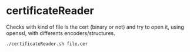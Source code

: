 # certificateReader

Checks with kind of file is the cert (binary or not) and try to open it, using openssl, with differents encoders/structures.

```
./certificateReader.sh file.cer
```
